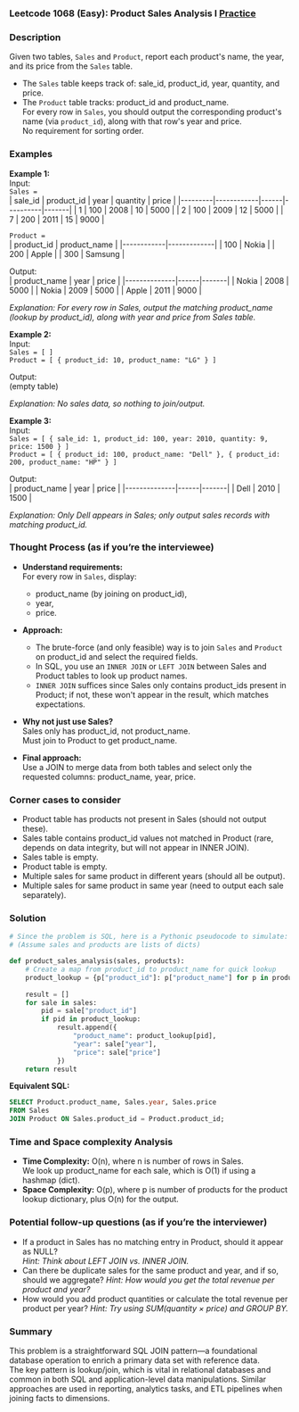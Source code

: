 ### Leetcode 1068 (Easy): Product Sales Analysis I [Practice](https://leetcode.com/problems/product-sales-analysis-i)

### Description  
Given two tables, `Sales` and `Product`, report each product's name, the year, and its price from the `Sales` table.  
- The `Sales` table keeps track of: sale_id, product_id, year, quantity, and price.  
- The `Product` table tracks: product_id and product_name.  
For every row in `Sales`, you should output the corresponding product's name (via `product_id`), along with that row's year and price.  
No requirement for sorting order.

### Examples  

**Example 1:**  
Input:  
`Sales =`  
| sale_id | product_id | year | quantity | price |
|---------|------------|------|----------|-------|
|   1     |    100     | 2008 |   10     | 5000  |
|   2     |    100     | 2009 |   12     | 5000  |
|   7     |    200     | 2011 |   15     | 9000  |

`Product =`  
| product_id | product_name |
|------------|-------------|
|    100     |   Nokia     |
|    200     |   Apple     |
|    300     |   Samsung   |

Output:  
| product_name | year | price |
|--------------|------|-------|
|   Nokia      | 2008 | 5000  |
|   Nokia      | 2009 | 5000  |
|   Apple      | 2011 | 9000  |

*Explanation: For every row in Sales, output the matching product_name (lookup by product_id), along with year and price from Sales table.*

**Example 2:**  
Input:  
`Sales = [ ]`  
`Product = [ { product_id: 10, product_name: "LG" } ]`

Output:  
(empty table)

*Explanation: No sales data, so nothing to join/output.*

**Example 3:**  
Input:  
`Sales = [ { sale_id: 1, product_id: 100, year: 2010, quantity: 9, price: 1500 } ]`  
`Product = [ { product_id: 100, product_name: "Dell" }, { product_id: 200, product_name: "HP" } ]`  

Output:  
| product_name | year | price |
|--------------|------|-------|
|   Dell       | 2010 | 1500  |

*Explanation: Only Dell appears in Sales; only output sales records with matching product_id.*

### Thought Process (as if you’re the interviewee)  

- **Understand requirements:**  
  For every row in `Sales`, display:  
  - product_name (by joining on product_id),  
  - year,  
  - price.

- **Approach:**  
  - The brute-force (and only feasible) way is to join `Sales` and `Product` on product_id and select the required fields.
  - In SQL, you use an `INNER JOIN` or `LEFT JOIN` between Sales and Product tables to look up product names.
  - `INNER JOIN` suffices since Sales only contains product_ids present in Product; if not, these won't appear in the result, which matches expectations.

- **Why not just use Sales?**  
  Sales only has product_id, not product_name.  
  Must join to Product to get product_name.

- **Final approach:**  
  Use a JOIN to merge data from both tables and select only the requested columns: product_name, year, price.

### Corner cases to consider  
- Product table has products not present in Sales (should not output these).
- Sales table contains product_id values not matched in Product (rare, depends on data integrity, but will not appear in INNER JOIN).
- Sales table is empty.
- Product table is empty.
- Multiple sales for same product in different years (should all be output).
- Multiple sales for same product in same year (need to output each sale separately).

### Solution

```python
# Since the problem is SQL, here is a Pythonic pseudocode to simulate:
# (Assume sales and products are lists of dicts)

def product_sales_analysis(sales, products):
    # Create a map from product_id to product_name for quick lookup
    product_lookup = {p["product_id"]: p["product_name"] for p in products}
    
    result = []
    for sale in sales:
        pid = sale["product_id"]
        if pid in product_lookup:
            result.append({
                "product_name": product_lookup[pid],
                "year": sale["year"],
                "price": sale["price"]
            })
    return result
```

**Equivalent SQL:**
```sql
SELECT Product.product_name, Sales.year, Sales.price
FROM Sales
JOIN Product ON Sales.product_id = Product.product_id;
```

### Time and Space complexity Analysis  

- **Time Complexity:** O(n), where n is number of rows in Sales.  
  We look up product_name for each sale, which is O(1) if using a hashmap (dict).
- **Space Complexity:** O(p), where p is number of products for the product lookup dictionary, plus O(n) for the output.

### Potential follow-up questions (as if you’re the interviewer)  

- If a product in Sales has no matching entry in Product, should it appear as NULL?   
  *Hint: Think about LEFT JOIN vs. INNER JOIN.*
- Can there be duplicate sales for the same product and year, and if so, should we aggregate?
  *Hint: How would you get the total revenue per product and year?*
- How would you add product quantities or calculate the total revenue per product per year?
  *Hint: Try using SUM(quantity × price) and GROUP BY.*

### Summary
This problem is a straightforward SQL JOIN pattern—a foundational database operation to enrich a primary data set with reference data.  
The key pattern is lookup/join, which is vital in relational databases and common in both SQL and application-level data manipulations. Similar approaches are used in reporting, analytics tasks, and ETL pipelines when joining facts to dimensions.